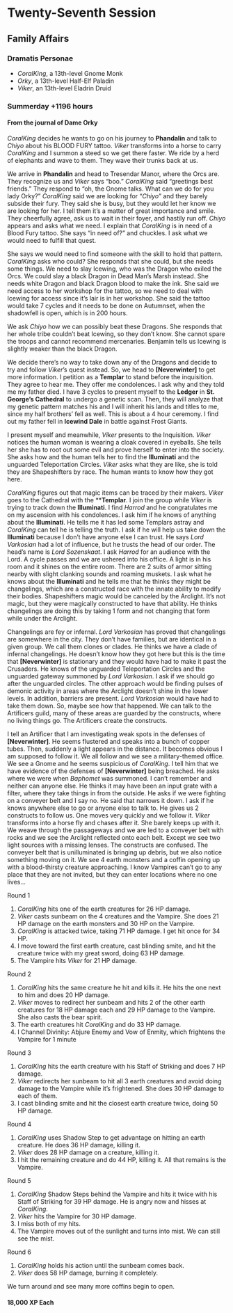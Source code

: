 # Twenty-Seventh Session

## Family Affairs

### Dramatis Personae

- *CoralKing*, a 13th-level Gnome Monk
- *Orky*, a 13th-level Half-Elf Paladin
- *Viker*, an 13th-level Eladrin Druid

### Summerday +1196 hours

#### From the journal of Dame Orky

*CoralKing* decides he wants to go on his journey to **Phandalin** and talk to *Chiyo* about his BLOOD FURY tattoo. *Viker* transforms into a horse to carry *CoralKing* and I summon a steed so we get there faster. We ride by a herd of elephants and wave to them. They wave their trunks back at us.

We arrive in **Phandalin** and head to Tresendar Manor, where the Orcs are. They recognize us and *Viker* says “boo.” *CoralKing* said “greetings best friends.” They respond to “oh, the Gnome talks. What can we do for you lady Orky?” *CoralKing* said we are looking for “*Chiyo*” and they barely subside their fury. They said she is busy, but they would let her know we are looking for her. I tell them it’s a matter of great importance and smile. They cheerfully agree, ask us to wait in their foyer, and hastily run off. *Chiyo* appears and asks what we need. I explain that *CoralKing* is in need of a Blood Fury tattoo. She says “in need of?” and chuckles. I ask what we would need to fulfill that quest.

She says we would need to find someone with the skill to hold that pattern. *CoralKing* asks who could? She responds that she could, but she needs some things. We need to slay Icewing, who was the Dragon who exiled the Orcs. We could slay a black Dragon in Dead Man’s Marsh instead. She needs white Dragon and black Dragon blood to make the ink. She said we need access to her workshop for the tattoo, so we need to deal with Icewing for access since it’s lair is in her workshop. She said the tattoo would take 7 cycles and it needs to be done on Autumnset, when the shadowfell is open, which is in 200 hours.

We ask *Chiyo* how we can possibly beat these Dragons. She responds that her whole tribe couldn’t beat Icewing, so they don’t know. She cannot spare the troops and cannot recommend mercenaries. Benjamin tells us Icewing is slightly weaker than the black Dragon.

We decide there’s no way to take down any of the Dragons and decide to try and follow *Viker*’s quest instead. So, we head to **[Neverwinter]** to get more information. I petition as a **Templar** to stand before the inquisition. They agree to hear me. They offer me condolences. I ask why and they told me my father died. I have 3 cycles to present myself to the **Ledger** in **St. George’s Cathedral** to undergo a genetic scan. Then, they will analyze that my genetic pattern matches his and I will inherit his lands and titles to me, since my half brothers’ fell as well. This is about a 4 hour ceremony. I find out my father fell in **Icewind Dale** in battle against Frost Giants.

I present myself and meanwhile, *Viker* presents to the Inquisition. *Viker* notices the human woman is wearing a cloak covered in eyeballs. She tells her she has to root out some evil and prove herself to enter into the society. She asks how and the human tells her to find the **Illuminati** and the unguarded Teleportation Circles. *Viker* asks what they are like, she is told they are Shapeshifters by race. The human wants to know how they got here.

*CoralKing* figures out that magic items can be traced by their makers. *Viker* goes to the Cathedral with the ****Templar**. I join the group while *Viker* is trying to track down the **Illuminati**. I find *Harrod* and he congratulates me on my ascension with his condolences. I ask him if he knows of anything about the **Illuminati**. He tells me it has led some Templars astray and *CoralKing* can tell he is telling the truth. I ask if he will help us take down the **Illuminati** because I don’t have anyone else I can trust. He says *Lord Varkosian* had a lot of influence, but he trusts the head of our order. The head’s name is *Lord Sozenskaat*. I ask *Harrod* for an audience with the Lord. A cycle passes and we are ushered into his office. A light is in his room and it shines on the entire room. There are 2 suits of armor sitting nearby with slight clanking sounds and roaming muskets. I ask what he knows about the **Illuminati** and he tells me that he thinks they might be changelings, which are a constructed race with the innate ability to modify their bodies. Shapeshifters magic would be canceled by the Arclight. It’s not magic, but they were magically constructed to have that ability. He thinks changelings are doing this by taking 1 form and not changing that form while under the Arclight.

Changelings are fey or infernal. *Lord Varkosian* has proved that changelings are somewhere in the city. They don’t have families, but are identical in a given group. We call them clones or clades. He thinks we have a clade of infernal changelings. He doesn’t know how they got here but this is the time that **[Neverwinter]** is stationary and they would have had to make it past the Crusaders. He knows of the unguarded Teleportation Circles and the unguarded gateway summoned by *Lord Varkosian*. I ask if we should go after the unguarded circles. The other approach would be finding pulses of demonic activity in areas where the Arclight doesn’t shine in the lower levels. In addition, barriers are present. *Lord Varkosian* would have had to take them down. So, maybe see how that happened. We can talk to the Artificers guild, many of these areas are guarded by the constructs, where no living things go. The Artificers create the constructs.

I tell an Artificer that I am investigating weak spots in the defenses of **[Neverwinter]**. He seems flustered and speaks into a bunch of copper tubes. Then, suddenly a light appears in the distance. It becomes obvious I am supposed to follow it. We all follow and we see a military-themed office. We see a Gnome and he seems suspicious of *CoralKing*. I tell him that we have evidence of the defenses of **[Neverwinter]** being breached. He asks where we were when *Baphomet* was summoned. I can’t remember and neither can anyone else. He thinks it may have been an input grate with a filter, where they take things in from the outside. He asks if we were fighting on a conveyer belt and I say no. He said that narrows it down. I ask if he knows anywhere else to go or anyone else to talk to. He gives us 2 constructs to follow us. One moves very quickly and we follow it. *Viker* transforms into a horse fly and chases after it. She barely keeps up with it. We weave through the passageways and we are led to a conveyer belt with rocks and we see the Arclight reflected onto each belt. Except we see two light sources with a missing lenses. The constructs are confused. The conveyer belt that is unilluminated is bringing up debris, but we also notice something moving on it. We see 4 earth monsters and a coffin opening up with a blood-thirsty creature approaching. I know Vampires can’t go to any place that they are not invited, but they can enter locations where no one lives…

Round 1

1. *CoralKing* hits one of the earth creatures for 26 HP damage.
2. *Viker* casts sunbeam on the 4 creatures and the Vampire. She does 21 HP damage on the earth monsters and 30 HP on the Vampire.
3. *CoralKing* is attacked twice, taking 71 HP damage. I get hit once for 34 HP.
4. I move toward the first earth creature, cast blinding smite, and hit the creature twice with my great sword, doing 63 HP damage.
5. The Vampire hits *Viker* for 21 HP damage.

Round 2

1. *CoralKing* hits the same creature he hit and kills it. He hits the one next to him and does 20 HP damage.
2. *Viker* moves to redirect her sunbeam and hits 2 of the other earth creatures for 18 HP damage each and 29 HP damage to the Vampire. She also casts the bear spirit.
3. The earth creatures hit *CoralKing* and do 33 HP damage.
4. I Channel Divinity: Abjure Enemy and Vow of Enmity, which frightens the Vampire for 1 minute

Round 3

1. *CoralKing* hits the earth creature with his Staff of Striking and does 7 HP damage.
2. *Viker* redirects her sunbeam to hit all 3 earth creatures and avoid doing damage to the Vampire while it’s frightened. She does 30 HP damage to each of them.
3. I cast blinding smite and hit the closest earth creature twice, doing 50 HP damage.

Round 4

1. *CoralKing* uses Shadow Step to get advantage on hitting an earth creature. He does 36 HP damage, killing it.
2. *Viker* does 28 HP damage on a creature, killing it.
3. I hit the remaining creature and do 44 HP, killing it. All that remains is the Vampire.

Round 5

1. *CoralKing* Shadow Steps behind the Vampire and hits it twice with his Staff of Striking for 39 HP damage. He is angry now and hisses at *CoralKing*.
2. *Viker* hits the Vampire for 30 HP damage.
3. I miss both of my hits.
4. The Vampire moves out of the sunlight and turns into mist. We can still see the mist.

Round 6

1. *CoralKing* holds his action until the sunbeam comes back.
2. *Viker* does 58 HP damage, burning it completely.

We turn around and see many more coffins begin to open.

#### 18,000 XP Each
